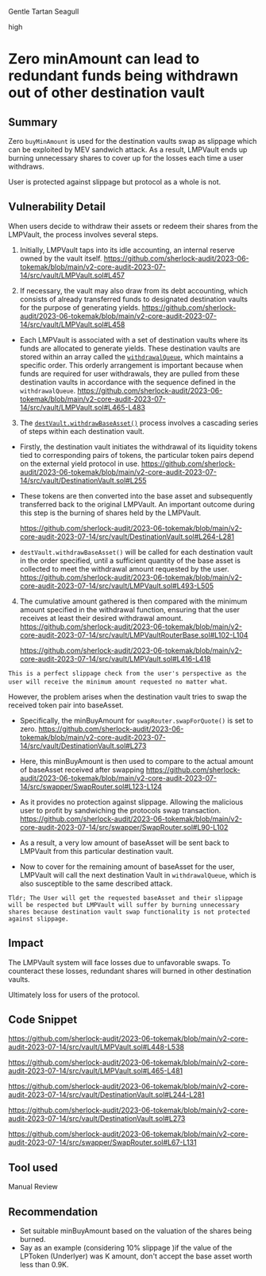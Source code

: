 Gentle Tartan Seagull

high

# Zero minAmount can lead to redundant funds being withdrawn out of other destination vault
## Summary
Zero `buyMinAmount` is used for the destination vaults swap as slippage which can be exploited by MEV sandwich attack. As a result, LMPVault ends up burning unnecessary shares to cover up for the losses each time a user withdraws.

User is protected against slippage but protocol as a whole is not.

## Vulnerability Detail

When users decide to withdraw their assets or redeem their shares from the LMPVault, the process involves several steps. 
1. Initially, LMPVault taps into its idle accounting, an internal reserve owned by the vault itself. 
https://github.com/sherlock-audit/2023-06-tokemak/blob/main/v2-core-audit-2023-07-14/src/vault/LMPVault.sol#L457

2. If necessary, the vault may also draw from its debt accounting, which consists of already transferred funds to designated destination vaults for the purpose of generating yields.
https://github.com/sherlock-audit/2023-06-tokemak/blob/main/v2-core-audit-2023-07-14/src/vault/LMPVault.sol#L458

- Each LMPVault is associated with a set of destination vaults where its funds are allocated to generate yields. These destination vaults are stored within an array called the [`withdrawalQueue`](https://github.com/sherlock-audit/2023-06-tokemak/blob/main/v2-core-audit-2023-07-14/src/vault/LMPVault.sol#L98), which maintains a specific order. This orderly arrangement is important because when funds are required for user withdrawals, they are pulled from these destination vaults in accordance with the sequence defined in the `withdrawalQueue`.
https://github.com/sherlock-audit/2023-06-tokemak/blob/main/v2-core-audit-2023-07-14/src/vault/LMPVault.sol#L465-L483

3. The [`destVault.withdrawBaseAsset()`](https://github.com/sherlock-audit/2023-06-tokemak/blob/main/v2-core-audit-2023-07-14/src/vault/DestinationVault.sol#L244) process involves a cascading series of steps within each destination vault. 
- Firstly, the destination vault initiates the withdrawal of its liquidity tokens tied to corresponding pairs of tokens, the particular token pairs depend on the external yield protocol in use. 
https://github.com/sherlock-audit/2023-06-tokemak/blob/main/v2-core-audit-2023-07-14/src/vault/DestinationVault.sol#L255

- These tokens are then converted into the base asset and subsequently transferred back to the original LMPVault. An important outcome during this step is the burning of shares held by the LMPVault.

   https://github.com/sherlock-audit/2023-06-tokemak/blob/main/v2-core-audit-2023-07-14/src/vault/DestinationVault.sol#L264-L281

- `destVault.withdrawBaseAsset()` will be called for each destination vault in the order specified, until a sufficient quantity of the base asset is collected to meet the withdrawal amount requested by the user.
https://github.com/sherlock-audit/2023-06-tokemak/blob/main/v2-core-audit-2023-07-14/src/vault/LMPVault.sol#L493-L505
4. The cumulative amount gathered is then compared with the minimum amount specified in the withdrawal function, ensuring that the user receives at least their desired withdrawal amount. 
https://github.com/sherlock-audit/2023-06-tokemak/blob/main/v2-core-audit-2023-07-14/src/vault/LMPVaultRouterBase.sol#L102-L104

   https://github.com/sherlock-audit/2023-06-tokemak/blob/main/v2-core-audit-2023-07-14/src/vault/LMPVault.sol#L416-L418

`This is a perfect slippage check from the user's perspective as the user will receive the minimum amount requested no matter what`.

However, the problem arises when the destination vault tries to swap the received token pair into baseAsset.
- Specifically, the minBuyAmount for `swapRouter.swapForQuote()` is set to zero.
https://github.com/sherlock-audit/2023-06-tokemak/blob/main/v2-core-audit-2023-07-14/src/vault/DestinationVault.sol#L273
- Here, this minBuyAmount is then used to compare to the actual amount of baseAsset received after swapping
https://github.com/sherlock-audit/2023-06-tokemak/blob/main/v2-core-audit-2023-07-14/src/swapper/SwapRouter.sol#L123-L124

- As it provides no protection against slippage. Allowing the malicious user to profit by sandwiching the protocols swap transaction. 
https://github.com/sherlock-audit/2023-06-tokemak/blob/main/v2-core-audit-2023-07-14/src/swapper/SwapRouter.sol#L90-L102

- As a result, a very low amount of baseAsset will be sent back to LMPVault from this particular destination vault. 
- Now to cover for the remaining amount of baseAsset for the user, LMPVault will call the next destination Vault in `withdrawalQueue`, which is also susceptible to the same described attack.

`Tldr; The User will get the requested baseAsset and their slippage will be respected but LMPVault will suffer by burning unnecessary shares because destination vault swap functionality is not protected against slippage.`
## Impact

The LMPVault system will face losses due to unfavorable swaps. To counteract these losses, redundant shares will burned in other destination vaults.

Ultimately loss for users of the protocol.

## Code Snippet
https://github.com/sherlock-audit/2023-06-tokemak/blob/main/v2-core-audit-2023-07-14/src/vault/LMPVault.sol#L448-L538 

https://github.com/sherlock-audit/2023-06-tokemak/blob/main/v2-core-audit-2023-07-14/src/vault/LMPVault.sol#L465-L481 

https://github.com/sherlock-audit/2023-06-tokemak/blob/main/v2-core-audit-2023-07-14/src/vault/DestinationVault.sol#L244-L281

https://github.com/sherlock-audit/2023-06-tokemak/blob/main/v2-core-audit-2023-07-14/src/vault/DestinationVault.sol#L273 

https://github.com/sherlock-audit/2023-06-tokemak/blob/main/v2-core-audit-2023-07-14/src/swapper/SwapRouter.sol#L67-L131 

## Tool used

Manual Review

## Recommendation
- Set suitable minBuyAmount based on the valuation of the shares being burned.
- Say as an example (considering 10% slippage )if the value of the LPToken (Underlyer) was K amount, don't accept the base asset worth less than 0.9K.

